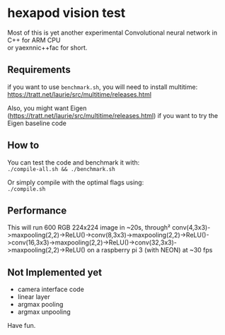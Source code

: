 # hexapod vision test

Most of this is yet another experimental Convolutional neural network in C++ for ARM CPU  
or yaexnnic++fac for short.  

## Requirements  

if you want to use `benchmark.sh`, you will need to install multitime:
https://tratt.net/laurie/src/multitime/releases.html  

Also, you might want Eigen (https://tratt.net/laurie/src/multitime/releases.html) if you want to try the Eigen baseline code

## How to  

You can test the code and benchmark it with:  
`./compile-all.sh && ./benchmark.sh`  

Or simply compile with the optimal flags using:  
`./compile.sh` 

## Performance  

This will run 600 RGB 224x224 image in ~20s, through² conv(4,3x3)->maxpooling(2,2)->ReLU()->conv(8,3x3)->maxpooling(2,2)->ReLU()->conv(16,3x3)->maxpooling(2,2)->ReLU()->conv(32,3x3)->maxpooling(2,2)->ReLU() on a raspberry pi 3 (with NEON) at ~30 fps 

## Not Implemented yet

- camera interface code
- linear layer
- argmax pooling 
- argmax unpooling


Have fun.  
